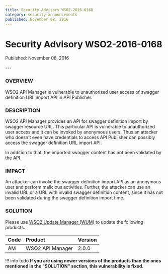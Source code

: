 ```yaml
---
title: Security Advisory WSO2-2016-0168
category: security-announcements
published: November 08, 2016
---
```


# Security Advisory WSO2-2016-0168

<p class="doc-info">Published: November 08, 2016</p>
---

### OVERVIEW
WSO2 API Manager is vulnerable to unauthorized user access of swagger definition URL import API in API Publisher.


### DESCRIPTION
WSO2 API Manager provides an API for swagger definition import by swagger resource URL. This particular API is vulnerable to unauthorized user access and it can be invoked by anonymous users. Thus an attacker who doesn't even have credentials to access API Publisher can possibly access the swagger definition URL import API.

In addition to that, the imported swagger content has not been validated by the API.


### IMPACT
An attacker can invoke the swagger definition import API as an anonymous user and perform malicious activities. Further, the attacker can use an invalid URL or a URL with invalid swagger definition content, since it has not been validated during the swagger definition import time.


### SOLUTION
Please use [WSO2 Update Manager (WUM)](https://wso2.com/updates/wum/) to update the following products.


| **Code** | **Product** | **Version** |
| :--- | :------ | :------ |
| AM | WSO2 API Manager | 2.0.0 |


!!! info todo
    **If you are using newer versions of the products than the ones mentioned in the "SOLUTION" section, this vulnerability is fixed.**
